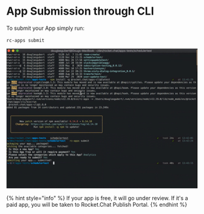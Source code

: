 # App Submission through CLI

To submit your App simply run:

`rc-apps submit`

![](../../../.gitbook/assets/image%20%28186%29%20%282%29.png)

{% hint style="info" %}
If your app is free, it will go under review. If it's a paid app, you will be taken to Rocket.Chat Publish Portal.
{% endhint %}

